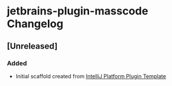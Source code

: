 <!-- Keep a Changelog guide -> https://keepachangelog.com -->

# jetbrains-plugin-masscode Changelog

## [Unreleased]
### Added
- Initial scaffold created from [IntelliJ Platform Plugin Template](https://github.com/JetBrains/intellij-platform-plugin-template)
